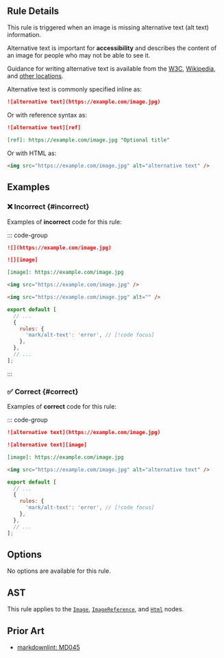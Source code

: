 <!-- markdownlint-disable-next-line no-inline-html first-line-h1 -->
<header v-html="$frontmatter.rule"></header>

## Rule Details

This rule is triggered when an image is missing alternative text (alt text)
information.

Alternative text is important for **accessibility** and describes the
content of an image for people who may not be able to see it.

Guidance for writing alternative text is available from the [W3C](https://www.w3.org/WAI/alt/),
[Wikipedia](https://en.wikipedia.org/wiki/Alt_attribute), and [other locations](https://www.phase2technology.com/blog/no-more-excuses).

Alternative text is commonly specified inline as:

```md
![alternative text](https://example.com/image.jpg)
```

Or with reference syntax as:

```md
![alternative text][ref]

[ref]: https://example.com/image.jpg "Optional title"
```

Or with HTML as:

```html
<img src="https://example.com/image.jpg" alt="alternative text" />
```

## Examples

### :x: Incorrect {#incorrect}

Examples of **incorrect** code for this rule:

::: code-group

```md [incorrect.md]
![](https://example.com/image.jpg)

![][image]

[image]: https://example.com/image.jpg

<img src="https://example.com/image.jpg" />

<img src="https://example.com/image.jpg" alt="" />
```

```js [eslint.config.mjs] {5}
export default [
  // ...
  {
    rules: {
      'mark/alt-text': 'error', // [!code focus]
    },
  },
  // ...
];
```

:::

### :white_check_mark: Correct {#correct}

Examples of **correct** code for this rule:

::: code-group

```md [correct.md]
![alternative text](https://example.com/image.jpg)

![alternative text][image]

[image]: https://example.com/image.jpg

<img src="https://example.com/image.jpg" alt="alternative text" />
```

```js [eslint.config.mjs] {5}
export default [
  // ...
  {
    rules: {
      'mark/alt-text': 'error', // [!code focus]
    },
  },
  // ...
];
```

## Options

No options are available for this rule.

## AST

This rule applies to the [`Image`](https://github.com/syntax-tree/mdast?tab=readme-ov-file#image), [`ImageReference`](https://github.com/syntax-tree/mdast?tab=readme-ov-file#imagereference), and [`Html`](https://github.com/syntax-tree/mdast?tab=readme-ov-file#html) nodes.

## Prior Art

- [markdownlint: MD045](https://github.com/DavidAnson/markdownlint/blob/main/doc/md045.md)
